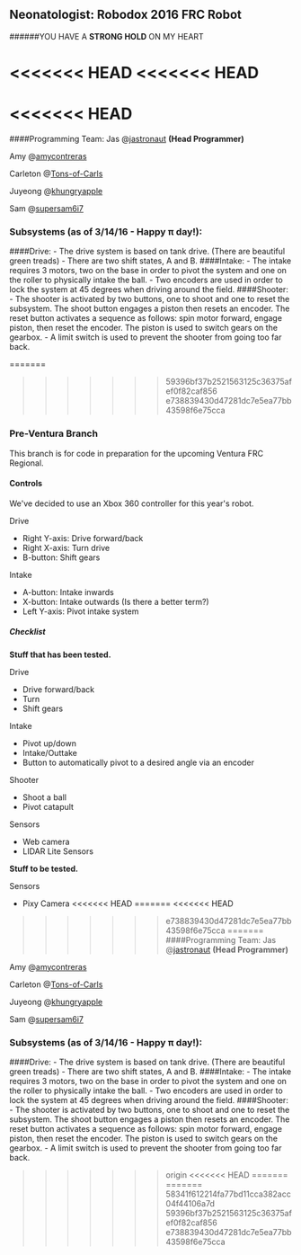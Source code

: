 ## Neonatologist: Robodox 2016 FRC Robot 
######YOU HAVE A **STRONG HOLD** ON MY HEART

<<<<<<< HEAD
<<<<<<< HEAD
=======
<<<<<<< HEAD
=======
####Programming Team:
Jas  @[jastronaut](http://github.com/jastronaut) **(Head Programmer)**

Amy  @[amycontreras](http://github.com/amycontreras)

Carleton @[Tons-of-Carls](http://github.com/Tons-of-Carls/)

Juyeong @[khungryapple](http://github.com/khungryapple)

Sam	@[supersam6i7](http://github.com/supersam6i7)


### Subsystems (as of 3/14/16 - Happy π day!):
####Drive:
         - The drive system is based on tank drive. (There are beautiful green treads)
         - There are two shift states, A and B. 
####Intake:
         - The intake requires 3 motors, two on the base in order to pivot the system and one 
           on the roller to physically intake the ball.
         - Two encoders are used in order to lock the system at 45 degrees when driving around
           the field. 
####Shooter:
         - The shooter is activated by two buttons, one to shoot and one to reset the subsystem.
           The shoot button engages a piston then resets an encoder. The reset button activates
           a sequence as follows: spin motor forward, engage piston, then reset the encoder. The
           piston is used to switch gears on the gearbox. 
         - A limit switch is used to prevent the shooter from going too far back.

=======
>>>>>>> 59396bf37b2521563125c36375afef0f82caf856
>>>>>>> e738839430d47281dc7e5ea77bb43598f6e75cca
### Pre-Ventura Branch

This branch is for code in preparation for the upcoming Ventura FRC Regional.

#### Controls

We've decided to use an Xbox 360 controller for this year's robot.

Drive

- Right Y-axis: Drive forward/back
- Right X-axis: Turn drive
- B-button: Shift gears

Intake

- A-button: Intake inwards
- X-button: Intake outwards (Is there a better term?)
- Left Y-axis: Pivot intake system

##### Checklist

**Stuff that has been tested.**

Drive

- Drive forward/back
- Turn
- Shift gears

Intake

- Pivot up/down
- Intake/Outtake
- Button to automatically pivot to a desired angle via an encoder

Shooter

- Shoot a ball
- Pivot catapult

Sensors

- Web camera
- LIDAR Lite Sensors

**Stuff to be tested.**

Sensors

- Pixy Camera
<<<<<<< HEAD
=======
<<<<<<< HEAD
>>>>>>> e738839430d47281dc7e5ea77bb43598f6e75cca
=======
####Programming Team:
Jas  @[jastronaut](http://github.com/jastronaut) **(Head Programmer)**

Amy  @[amycontreras](http://github.com/amycontreras)

Carleton @[Tons-of-Carls](http://github.com/Tons-of-Carls/)

Juyeong @[khungryapple](http://github.com/khungryapple)

Sam	@[supersam6i7](http://github.com/supersam6i7)


### Subsystems (as of 3/14/16 - Happy π day!):
####Drive:
         - The drive system is based on tank drive. (There are beautiful green treads)
         - There are two shift states, A and B. 
####Intake:
         - The intake requires 3 motors, two on the base in order to pivot the system and one 
           on the roller to physically intake the ball.
         - Two encoders are used in order to lock the system at 45 degrees when driving around
           the field. 
####Shooter:
         - The shooter is activated by two buttons, one to shoot and one to reset the subsystem.
           The shoot button engages a piston then resets an encoder. The reset button activates
           a sequence as follows: spin motor forward, engage piston, then reset the encoder. The
           piston is used to switch gears on the gearbox. 
         - A limit switch is used to prevent the shooter from going too far back.

>>>>>>> origin
<<<<<<< HEAD
=======
=======
>>>>>>> 58341f612214fa77bd11cca382acc04f44106a7d
>>>>>>> 59396bf37b2521563125c36375afef0f82caf856
>>>>>>> e738839430d47281dc7e5ea77bb43598f6e75cca
